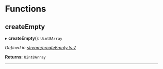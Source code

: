 

# Functions

<a id="createempty"></a>

##  createEmpty

▸ **createEmpty**(): `Uint8Array`

*Defined in [stream/createEmpty.ts:7](https://github.com/polkadot-js/common/blob/3ee9e13/packages/trie-codec/src/stream/createEmpty.ts#L7)*

**Returns:** `Uint8Array`

___

